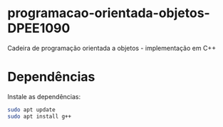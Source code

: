 # programacao-orientada-objetos-DPEE1090
Cadeira de programação orientada a objetos - implementação em C++


# Dependências
Instale as dependências:
```bash
sudo apt update
sudo apt install g++
```